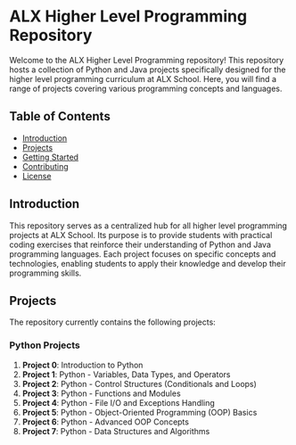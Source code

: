 # ALX Higher Level Programming Repository

Welcome to the ALX Higher Level Programming repository! This repository hosts a collection of Python and Java projects specifically designed for the higher level programming curriculum at ALX School. Here, you will find a range of projects covering various programming concepts and languages.

## Table of Contents

- [Introduction](#introduction)
- [Projects](#projects)
- [Getting Started](#getting-started)
- [Contributing](#contributing)
- [License](#license)

## Introduction

This repository serves as a centralized hub for all higher level programming projects at ALX School. Its purpose is to provide students with practical coding exercises that reinforce their understanding of Python and Java programming languages. Each project focuses on specific concepts and technologies, enabling students to apply their knowledge and develop their programming skills.

## Projects

The repository currently contains the following projects:

### Python Projects

1. **Project 0**: Introduction to Python
2. **Project 1**: Python - Variables, Data Types, and Operators
3. **Project 2**: Python - Control Structures (Conditionals and Loops)
4. **Project 3**: Python - Functions and Modules
5. **Project 4**: Python - File I/O and Exceptions Handling
6. **Project 5**: Python - Object-Oriented Programming (OOP) Basics
7. **Project 6**: Python - Advanced OOP Concepts
8. **Project 7**: Python - Data Structures and Algorithms

